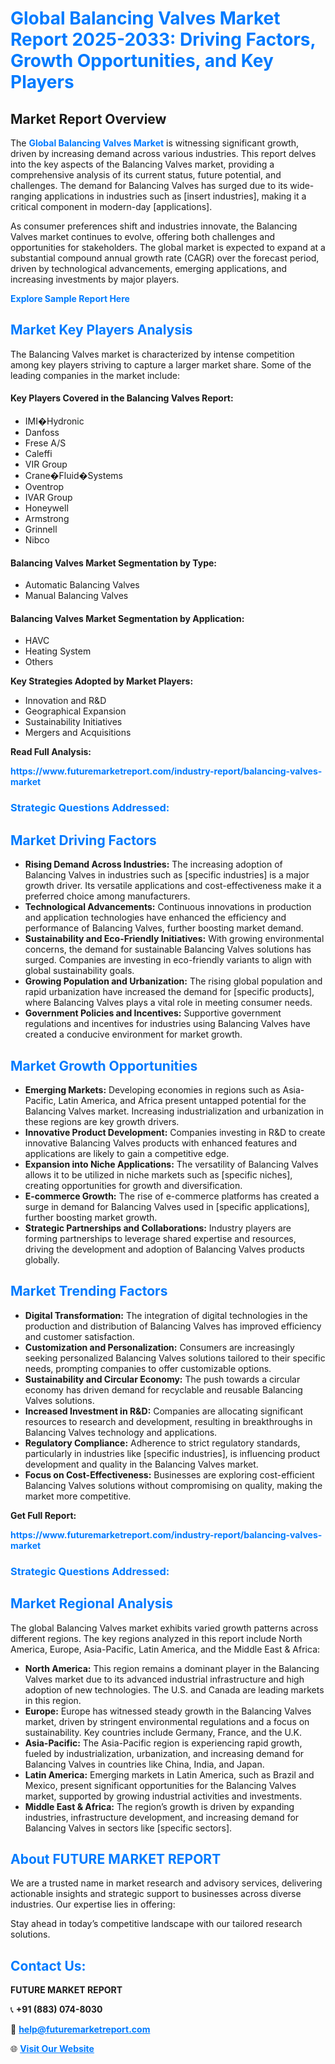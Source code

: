 <h1 style="color: #007BFF;">Global Balancing Valves Market Report 2025-2033: Driving Factors, Growth Opportunities, and Key Players</h1>

<section id="overview">
<h2>Market Report Overview</h2>
<p>The <a href="https://www.futuremarketreport.com/industry-report/balancing-valves-market" style="color: #007BFF; text-decoration: none;"><strong>Global Balancing Valves Market</strong></a> is witnessing significant growth, driven by increasing demand across various industries. This report delves into the key aspects of the Balancing Valves market, providing a comprehensive analysis of its current status, future potential, and challenges. The demand for Balancing Valves has surged due to its wide-ranging applications in industries such as [insert industries], making it a critical component in modern-day [applications].</p>
<p>As consumer preferences shift and industries innovate, the Balancing Valves market continues to evolve, offering both challenges and opportunities for stakeholders. The global market is expected to expand at a substantial compound annual growth rate (CAGR) over the forecast period, driven by technological advancements, emerging applications, and increasing investments by major players.</p>
</section>

<section id="overview">
<p><a href="https://www.futuremarketreport.com/request-sample/reportId=108758" style="color: #007BFF; text-decoration: none;"><strong>Explore Sample Report Here</strong></a></p>
</section>

<section id="key-players">
<h2 style="color: #007BFF;">Market Key Players Analysis</h2>
<p>The Balancing Valves market is characterized by intense competition among key players striving to capture a larger market share. Some of the leading companies in the market include:</p>
<h4>Key Players Covered in the Balancing Valves Report:</h4>
<ul><li>IMI�Hydronic</li><li>Danfoss</li><li>Frese A/S</li><li>Caleffi</li><li>VIR Group</li><li>Crane�Fluid�Systems</li><li>Oventrop</li><li>IVAR Group</li><li>Honeywell</li><li>Armstrong</li><li>Grinnell</li><li>Nibco</li></ul>
<h4>Balancing Valves Market Segmentation by Type:</h4>
<ul><li>Automatic Balancing Valves</li><li>Manual Balancing Valves</li></ul>

<h4>Balancing Valves Market Segmentation by Application:</h4>
<ul><li>HAVC</li><li>Heating System</li><li>Others</li></ul>
<p><strong>Key Strategies Adopted by Market Players:</strong></p>
<ul>
<li>Innovation and R&D</li>
<li>Geographical Expansion</li>
<li>Sustainability Initiatives</li>
<li>Mergers and Acquisitions</li>
</ul>
</section>

<section>
<p><strong>Read Full Analysis: </strong></p><a href="https://www.futuremarketreport.com/industry-report/balancing-valves-market" style="color: #007BFF; text-decoration: none;"><strong>https://www.futuremarketreport.com/industry-report/balancing-valves-market</strong></a>
<h3 style="color: #007BFF;">Strategic Questions Addressed:</h3>
</section>

<section id="driving-factors">
<h2 style="color: #007BFF;">Market Driving Factors</h2>
<ul>
<li><strong>Rising Demand Across Industries:</strong> The increasing adoption of Balancing Valves in industries such as [specific industries] is a major growth driver. Its versatile applications and cost-effectiveness make it a preferred choice among manufacturers.</li>
<li><strong>Technological Advancements:</strong> Continuous innovations in production and application technologies have enhanced the efficiency and performance of Balancing Valves, further boosting market demand.</li>
<li><strong>Sustainability and Eco-Friendly Initiatives:</strong> With growing environmental concerns, the demand for sustainable Balancing Valves solutions has surged. Companies are investing in eco-friendly variants to align with global sustainability goals.</li>
<li><strong>Growing Population and Urbanization:</strong> The rising global population and rapid urbanization have increased the demand for [specific products], where Balancing Valves plays a vital role in meeting consumer needs.</li>
<li><strong>Government Policies and Incentives:</strong> Supportive government regulations and incentives for industries using Balancing Valves have created a conducive environment for market growth.</li>
</ul>
</section>

<section id="growth-opportunities">
<h2 style="color: #007BFF;">Market Growth Opportunities</h2>
<ul>
<li><strong>Emerging Markets:</strong> Developing economies in regions such as Asia-Pacific, Latin America, and Africa present untapped potential for the Balancing Valves market. Increasing industrialization and urbanization in these regions are key growth drivers.</li>
<li><strong>Innovative Product Development:</strong> Companies investing in R&D to create innovative Balancing Valves products with enhanced features and applications are likely to gain a competitive edge.</li>
<li><strong>Expansion into Niche Applications:</strong> The versatility of Balancing Valves allows it to be utilized in niche markets such as [specific niches], creating opportunities for growth and diversification.</li>
<li><strong>E-commerce Growth:</strong> The rise of e-commerce platforms has created a surge in demand for Balancing Valves used in [specific applications], further boosting market growth.</li>
<li><strong>Strategic Partnerships and Collaborations:</strong> Industry players are forming partnerships to leverage shared expertise and resources, driving the development and adoption of Balancing Valves products globally.</li>
</ul>
</section>

<section id="trending-factors">
<h2 style="color: #007BFF;">Market Trending Factors</h2>
<ul>
<li><strong>Digital Transformation:</strong> The integration of digital technologies in the production and distribution of Balancing Valves has improved efficiency and customer satisfaction.</li>
<li><strong>Customization and Personalization:</strong> Consumers are increasingly seeking personalized Balancing Valves solutions tailored to their specific needs, prompting companies to offer customizable options.</li>
<li><strong>Sustainability and Circular Economy:</strong> The push towards a circular economy has driven demand for recyclable and reusable Balancing Valves solutions.</li>
<li><strong>Increased Investment in R&D:</strong> Companies are allocating significant resources to research and development, resulting in breakthroughs in Balancing Valves technology and applications.</li>
<li><strong>Regulatory Compliance:</strong> Adherence to strict regulatory standards, particularly in industries like [specific industries], is influencing product development and quality in the Balancing Valves market.</li>
<li><strong>Focus on Cost-Effectiveness:</strong> Businesses are exploring cost-efficient Balancing Valves solutions without compromising on quality, making the market more competitive.</li>
</ul>
</section>

<section>
<p><strong>Get Full Report: </strong></p><a href="https://www.futuremarketreport.com/industry-report/balancing-valves-market" style="color: #007BFF; text-decoration: none;"><strong>https://www.futuremarketreport.com/industry-report/balancing-valves-market</strong></a>
<h3 style="color: #007BFF;">Strategic Questions Addressed:</h3>
</section>


<section id="regional-analysis">
<h2 style="color: #007BFF;">Market Regional Analysis</h2>
<p>The global Balancing Valves market exhibits varied growth patterns across different regions. The key regions analyzed in this report include North America, Europe, Asia-Pacific, Latin America, and the Middle East & Africa:</p>
<ul>
<li><strong>North America:</strong> This region remains a dominant player in the Balancing Valves market due to its advanced industrial infrastructure and high adoption of new technologies. The U.S. and Canada are leading markets in this region.</li>
<li><strong>Europe:</strong> Europe has witnessed steady growth in the Balancing Valves market, driven by stringent environmental regulations and a focus on sustainability. Key countries include Germany, France, and the U.K.</li>
<li><strong>Asia-Pacific:</strong> The Asia-Pacific region is experiencing rapid growth, fueled by industrialization, urbanization, and increasing demand for Balancing Valves in countries like China, India, and Japan.</li>
<li><strong>Latin America:</strong> Emerging markets in Latin America, such as Brazil and Mexico, present significant opportunities for the Balancing Valves market, supported by growing industrial activities and investments.</li>
<li><strong>Middle East & Africa:</strong> The region’s growth is driven by expanding industries, infrastructure development, and increasing demand for Balancing Valves in sectors like [specific sectors].</li>
</ul>
</section>

<footer>
<h2 style="color: #007BFF;">About FUTURE MARKET REPORT</h2>
<p>We are a trusted name in market research and advisory services, delivering actionable insights and strategic support to businesses across diverse industries. Our expertise lies in offering:</p>

<p>Stay ahead in today’s competitive landscape with our tailored research solutions.</p>

<h2 style="color: #007BFF;">Contact Us:</h2>
<p><strong>FUTURE MARKET REPORT</strong></p>
<p>📞 <strong>+91 (883) 074-8030</strong></p>
<p>📧 <strong><a href="mailto:help@futuremarketreport.com" style="color: #007BFF;">help@futuremarketreport.com</a></strong></p>
<p>🌐 <strong><a href="https://www.futuremarketreport.com/" style="color: #007BFF;">Visit Our Website</a></strong></p>
</footer>